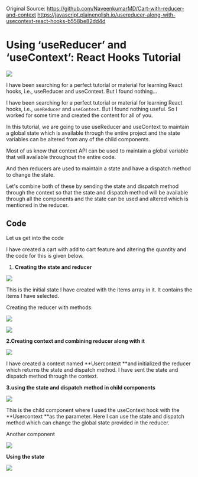 Original Source:
https://github.com/NaveenkumarMD/Cart-with-reducer-and-context
https://javascript.plainenglish.io/usereducer-along-with-usecontext-react-hooks-b558be82dd4d

# Using ‘useReducer’ and ‘useContext’: React Hooks Tutorial
![](https://miro.medium.com/max/1400/1*iYEsSqflJAU8PZIytsGYgw.png)

I have been searching for a perfect tutorial or material for learning React hooks, i.e., useReducer and useContext. But I found nothing…

I have been searching for a perfect tutorial or material for learning React hooks, i.e., `useReducer` and `useContext`. But I found nothing useful. So I worked for some time and created the content for all of you.

In this tutorial, we are going to use useReducer and useContext to maintain a global state which is available through the entire project and the state variables can be altered from any of the child components.

Most of us know that context API can be used to maintain a global variable that will available throughout the entire code.

And then reducers are used to maintain a state and have a dispatch method to change the state.

Let's combine both of these by sending the state and dispatch method through the context so that the state and dispatch method will be available through all the components and the state can be used and altered which is mentioned in the reducer.

## Code

Let us get into the code

I have created a cart with add to cart feature and altering the quantity and the code for this is given below.

1. **Creating the state and reducer**

![](https://cdn-images-1.medium.com/max/2000/1*EcOFe-vaSt3jzFwOBleZyA.png)

This is the initial state I have created with the items array in it. It contains the items I have selected.

Creating the reducer with methods:

![](https://cdn-images-1.medium.com/max/2096/1*BVd7OMfQCTnQN-S96BYhCw.png)

![](https://cdn-images-1.medium.com/max/2000/1*XcZ3YGVw3vChrymax5IJuw.png)

**2.Creating context and combining reducer along with it**

![](https://cdn-images-1.medium.com/max/2000/1*mHL3QA_5aMG_i9G2nuTDKw.png)

I have created a context named **Usercontext **and initialized the reducer which returns the state and dispatch method. I have sent the state and dispatch method through the context.

**3.using the state and dispatch method in child components**

![](https://cdn-images-1.medium.com/max/2000/1*lWXcMvDDXzbKfjoNTId1FA.png)

This is the child component where I used the useContext hook with the **Usercontext **as the parameter. Here I can use the state and dispatch method which can change the global state provided in the reducer.

Another component

![](https://cdn-images-1.medium.com/max/2000/1*Jm5-rnFkTdrOMBm12sOrXA.png)

**Using the state**

![](https://cdn-images-1.medium.com/max/2382/1*eKcFSGBE3_3uik7UoROjUA.png)


